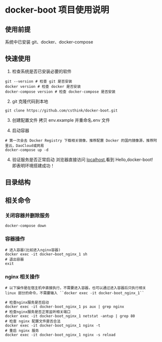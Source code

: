 # docker-boot 项目使用说明

## 使用前提
系统中已安装 git、docker、docker-compose

## 快速使用
1. 检查系统是否已安装必要的软件
```
git --version # 检查 git 是否安装
docker version # 检查 docker 是否安装
docker-compose version # 检查 docker-compose 是否安装
```
2. git 克隆代码到本地
```
git clone https://github.com/csthink/docker-boot.git
```

3. 创建配置文件
拷贝 env.example 并重命名.env 文件

4. 启动容器
```
# 第一次会去 Docker Registry 下载相关镜像，推荐配置 Docker 的国内镜像源，推荐阿里云，DaoCloud或网易
docker-compose up -d
```

4. 验证服务是否正常启动
浏览器直接访问 [localhost](http://localhost/),看到 Hello,docker-boot! 即表明环境搭建成功！

## 目录结构


## 相关命令
### 关闭容器并删除服务
```
docker-compose down
```

### 容器操作
```
# 进入容器(比如进入nginx容器)
docker exec -it docker—boot_nginx_1 sh
# 退出容器
exit
```

### nginx 相关操作
```
# 以下操作是在宿主机中直接执行，不需要进入容器，也可以通过进入容器后只执行相关 linux 部分的命令，不需要输入 ``docker exec -it docker-boot_nginx_1``

# 检查nginx服务是否启动
docker exec -it docker-boot_nginx_1 ps aux | grep nginx
# 检查nginx服务是否正常监听相关端口
docker exec -it docker-boot_nginx_1 netstat -antup | grep 80
# 检查 nginx 配置文件是否合法
docker exec -it docker-boot_nginx_1 nginx -t
# 重启 nginx 服务
docker exec -it docker-boot_nginx_1 nginx -s reload
```